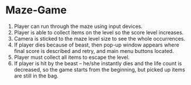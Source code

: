# Maze-Game
1. Player can run through the maze using input devices.
2. Player is able to collect items on the level so the score level increases.
3. Camera is sticked to the maze level size to see the whole occurrences.
4. If player dies because of beast, then pop-up window appears where final
score is described and retry, and main menu buttons located.
5. Player must collect all items to escape the level.
6. If player is hit by the beast – he/she instantly dies and the life count is decreased, so the game
starts from the beginning, but picked up items are still in the bag.
